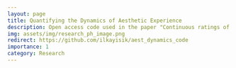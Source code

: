 ```yaml
---
layout: page
title: Quantifying the Dynamics of Aesthetic Experience
description: Open access code used in the paper "Continuous ratings of movie watching reveal idiosyncratic dynamics of aesthetic enjoyment"
img: assets/img/research_ph_image.png
redirect: https://github.com/ilkayisik/aest_dynamics_code
importance: 1
category: Research
---
```

